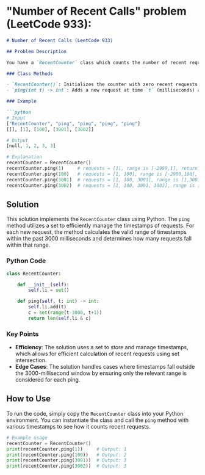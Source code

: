 # "Number of Recent Calls" problem (LeetCode 933):

```markdown
# Number of Recent Calls (LeetCode 933)

## Problem Description

You have a `RecentCounter` class which counts the number of recent requests within a certain time frame.

### Class Methods

- `RecentCounter()`: Initializes the counter with zero recent requests.
- `ping(int t) -> int`: Adds a new request at time `t` (milliseconds) and returns the number of requests that have happened in the past 3000 milliseconds (including the new request). Specifically, it returns the number of requests that have happened in the inclusive range `[t - 3000, t]`.

### Example

```python
# Input
["RecentCounter", "ping", "ping", "ping", "ping"]
[[], [1], [100], [3001], [3002]]

# Output
[null, 1, 2, 3, 3]

# Explanation
recentCounter = RecentCounter()
recentCounter.ping(1)     # requests = [1], range is [-2999,1], return 1
recentCounter.ping(100)   # requests = [1, 100], range is [-2900,100], return 2
recentCounter.ping(3001)  # requests = [1, 100, 3001], range is [1,3001], return 3
recentCounter.ping(3002)  # requests = [1, 100, 3001, 3002], range is [2,3002], return 3
```

## Solution

This solution implements the `RecentCounter` class using Python. The `ping` method utilizes a set to efficiently manage the timestamps of requests. For each new request, the method calculates the valid range of timestamps within the past 3000 milliseconds and determines how many requests fall within that range.

### Python Code

```python
class RecentCounter:

    def __init__(self):
        self.li = set()

    def ping(self, t: int) -> int:
        self.li.add(t)
        c = set(range(t-3000, t+1))
        return len(self.li & c)
```

### Key Points

- **Efficiency**: The solution uses a set to store and manage timestamps, which allows for efficient calculation of recent requests using set intersection.
- **Edge Cases**: The solution handles cases where timestamps fall outside the 3000-millisecond window by ensuring only the relevant range is considered for each ping.

## How to Use

To run the code, simply copy the `RecentCounter` class into your Python environment. You can instantiate the class and call the `ping` method with various timestamps to see how it counts recent requests.

```python
# Example usage
recentCounter = RecentCounter()
print(recentCounter.ping(1))     # Output: 1
print(recentCounter.ping(100))   # Output: 2
print(recentCounter.ping(3001))  # Output: 3
print(recentCounter.ping(3002))  # Output: 3
```

